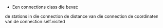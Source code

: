 - Een connections class die bevat:

de stations in die connection
de distance van die connection
de coordinaten van de connection
self.visited